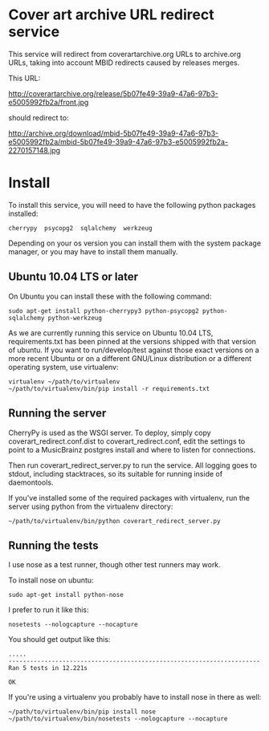 Cover art archive URL redirect service
======================================

This service will redirect from coverartarchive.org URLs to
archive.org URLs, taking into account MBID redirects caused by
releases merges.

This URL:

   http://coverartarchive.org/release/5b07fe49-39a9-47a6-97b3-e5005992fb2a/front.jpg

should redirect to:

   http://archive.org/download/mbid-5b07fe49-39a9-47a6-97b3-e5005992fb2a/mbid-5b07fe49-39a9-47a6-97b3-e5005992fb2a-2270157148.jpg


Install
=======

To install this service, you will need to have the following python
packages installed:

    cherrypy  psycopg2  sqlalchemy  werkzeug

Depending on your os version you can install them with the system
package manager, or you may have to install them manually.


Ubuntu 10.04 LTS or later
-------------------------

On Ubuntu you can install these with the following command:

    sudo apt-get install python-cherrypy3 python-psycopg2 python-sqlalchemy python-werkzeug

As we are currently running this service on Ubuntu 10.04 LTS,
requirements.txt has been pinned at the versions shipped with that
version of ubuntu.  If you want to run/develop/test against those
exact versions on a more recent Ubuntu or on a different GNU/Linux
distribution or a different operating system, use virtualenv:

    virtualenv ~/path/to/virtualenv
    ~/path/to/virtualenv/bin/pip install -r requirements.txt


Running the server
------------------

CherryPy is used as the WSGI server. To deploy, simply copy
coverart_redirect.conf.dist to coverart_redirect.conf, edit the
settings to point to a MusicBrainz postgres install and where to
listen for connections.

Then run coverart_redirect_server.py to run the service. All logging
goes to stdout, including stacktraces, so its suitable for running
inside of daemontools.

If you've installed some of the required packages with virtualenv, run
the server using python from the virtualenv directory:

    ~/path/to/virtualenv/bin/python coverart_redirect_server.py


Running the tests
-----------------

I use nose as a test runner, though other test runners may work.

To install nose on ubuntu:

    sudo apt-get install python-nose

I prefer to run it like this:

    nosetests --nologcapture --nocapture

You should get output like this:

    .....
    ----------------------------------------------------------------------
    Ran 5 tests in 12.221s
    
    OK

If you're using a virtualenv you probably have to install nose in
there as well:

    ~/path/to/virtualenv/bin/pip install nose
    ~/path/to/virtualenv/bin/nosetests --nologcapture --nocapture


